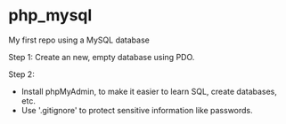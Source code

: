 # php_mysql
My first repo using a MySQL database

Step 1:
Create an new, empty database using PDO.

Step 2:
- Install phpMyAdmin, to make it easier to learn SQL, create databases, etc.
- Use '.gitignore' to protect sensitive information like passwords.